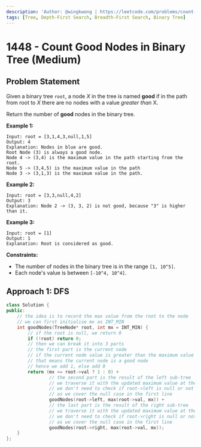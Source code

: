 ```yaml
---
description: 'Author: @wingkwong | https://leetcode.com/problems/count-good-nodes-in-binary-tree/'
tags: [Tree, Depth-First Search, Breadth-First Search, Binary Tree]
---
```


# 1448 - Count Good Nodes in Binary Tree (Medium) 

## Problem Statement

Given a binary tree `root`, a node *X* in the tree is named **good** if in the path from root to *X* there are no nodes with a value *greater than* X.

Return the number of **good** nodes in the binary tree.

**Example 1:**

```
Input: root = [3,1,4,3,null,1,5]
Output: 4
Explanation: Nodes in blue are good.
Root Node (3) is always a good node.
Node 4 -> (3,4) is the maximum value in the path starting from the root.
Node 5 -> (3,4,5) is the maximum value in the path
Node 3 -> (3,1,3) is the maximum value in the path.
```

**Example 2:**

```
Input: root = [3,3,null,4,2]
Output: 3
Explanation: Node 2 -> (3, 3, 2) is not good, because "3" is higher than it.
```

**Example 3:**

```
Input: root = [1]
Output: 1
Explanation: Root is considered as good.
```

**Constraints:**

- The number of nodes in the binary tree is in the range `[1, 10^5]`.
- Each node's value is between `[-10^4, 10^4]`.

## Approach 1: DFS

<SolutionAuthor name="@wingkwong"/>

```cpp
class Solution {
public:
    // the idea is to record the max value from the root to the node
    // we can first initialise mx as INT_MIN 
    int goodNodes(TreeNode* root, int mx = INT_MIN) {
        // if the root is null, we return 0
        if (!root) return 0;
        // then we can break it into 3 parts
        // the first part is the current node
        // if the current node value is greater than the maximum value so far
        // that means the current node is a good node
        // hence we add 1, else add 0
        return (mx <= root->val ? 1 : 0) + 
                // the second part is the result of the left sub-tree
                // we traverse it with the updated maximum value at the current point
                // we don't need to check if root->left is null or not here
                // as we cover the null case in the first line
                goodNodes(root->left, max(root->val, mx)) + 
                // the last part is the result of the right sub-tree
                // we traverse it with the updated maximum value at the current point
                // we don't need to check if root->right is null or not here
                // as we cover the null case in the first line
                goodNodes(root->right, max(root->val, mx));
    }
};
```
